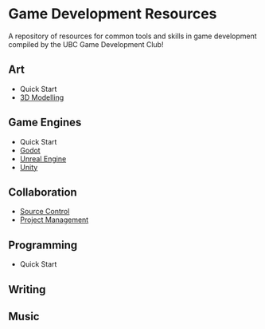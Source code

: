 # Game Development Resources
A repository of resources for common tools and skills in game development compiled by the UBC Game Development Club!

## Art
- Quick Start
- [3D Modelling](Content/3DModelling.md)

## Game Engines
- Quick Start
- [Godot](Content/Godot.md)
- [Unreal Engine](Content/UnrealEngine.md)
- [Unity](Content/Unity.md)

## Collaboration
- [Source Control](SourceControl.md)
- [Project Management](Content/ProjectManagement.md)

## Programming
- Quick Start

## Writing

## Music
